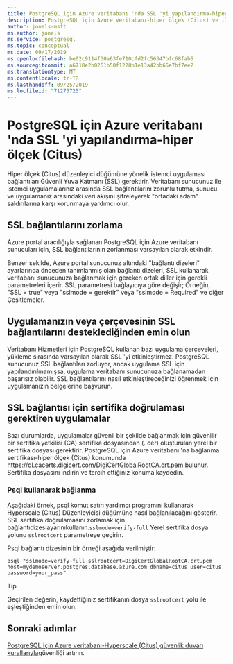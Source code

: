 ```yaml
---
title: PostgreSQL için Azure veritabanı 'nda SSL 'yi yapılandırma-hiper ölçek (Citus)
description: PostgreSQL için Azure veritabanı-hiper ölçek (Citus) ve ilişkili uygulamaları, SSL bağlantılarını düzgün şekilde kullanacak şekilde yapılandırmaya yönelik yönergeler ve bilgiler.
author: jonels-msft
ms.author: jonels
ms.service: postgresql
ms.topic: conceptual
ms.date: 09/17/2019
ms.openlocfilehash: be02c9114f30a63fe710cfd2fc56347bfc68fab5
ms.sourcegitcommit: a6718e2b0251b50f1228b1e13a42bb65e7bf7ee2
ms.translationtype: MT
ms.contentlocale: tr-TR
ms.lasthandoff: 09/25/2019
ms.locfileid: "71273725"
---
```

# <a name="configure-ssl-in-azure-database-for-postgresql---hyperscale-citus"></a>PostgreSQL için Azure veritabanı 'nda SSL 'yi yapılandırma-hiper ölçek (Citus)
Hiper ölçek (Citus) düzenleyici düğümüne yönelik istemci uygulaması bağlantıları Güvenli Yuva Katmanı (SSL) gerektirir. Veritabanı sunucunuz ile istemci uygulamalarınız arasında SSL bağlantılarını zorunlu tutma, sunucu ve uygulamanız arasındaki veri akışını şifreleyerek "ortadaki adam" saldırılarına karşı korunmaya yardımcı olur.

## <a name="enforcing-ssl-connections"></a>SSL bağlantılarını zorlama
Azure portal aracılığıyla sağlanan PostgreSQL için Azure veritabanı sunucuları için, SSL bağlantılarının zorlanması varsayılan olarak etkindir. 

Benzer şekilde, Azure portal sunucunuz altındaki "bağlantı dizeleri" ayarlarında önceden tanımlanmış olan bağlantı dizeleri, SSL kullanarak veritabanı sunucunuza bağlanmak için gereken ortak diller için gerekli parametreleri içerir. SSL parametresi bağlayıcıya göre değişir; Örneğin, "SSL = true" veya "sslmode = gerektir" veya "sslmode = Required" ve diğer Çeşitlemeler.

## <a name="ensure-your-application-or-framework-supports-ssl-connections"></a>Uygulamanızın veya çerçevesinin SSL bağlantılarını desteklediğinden emin olun
Veritabanı Hizmetleri için PostgreSQL kullanan bazı uygulama çerçeveleri, yükleme sırasında varsayılan olarak SSL 'yi etkinleştirmez. PostgreSQL sunucunuz SSL bağlantıları zorluyor, ancak uygulama SSL için yapılandırılmamışsa, uygulama veritabanı sunucunuza bağlanamadan başarısız olabilir. SSL bağlantılarını nasıl etkinleştireceğinizi öğrenmek için uygulamanızın belgelerine başvurun.

## <a name="applications-that-require-certificate-verification-for-ssl-connectivity"></a>SSL bağlantısı için sertifika doğrulaması gerektiren uygulamalar
Bazı durumlarda, uygulamalar güvenli bir şekilde bağlanmak için güvenilir bir sertifika yetkilisi (CA) sertifika dosyasından (. cer) oluşturulan yerel bir sertifika dosyası gerektirir. PostgreSQL için Azure veritabanı 'na bağlanma sertifikası-hiper ölçek (Citus) konumunda https://dl.cacerts.digicert.com/DigiCertGlobalRootCA.crt.pem bulunur. Sertifika dosyasını indirin ve tercih ettiğiniz konuma kaydedin.

### <a name="connect-using-psql"></a>Psql kullanarak bağlanma
Aşağıdaki örnek, psql komut satırı yardımcı programını kullanarak Hyperscale (Citus) Düzenleyicisi düğümüne nasıl bağlanılacağını gösterir. SSL sertifika doğrulamasını zorlamak için bağlantıdizesiayarınıkullanın.`sslmode=verify-full` Yerel sertifika dosya yolunu `sslrootcert` parametreye geçirin.

Psql bağlantı dizesinin bir örneği aşağıda verilmiştir:
```
psql "sslmode=verify-full sslrootcert=DigiCertGlobalRootCA.crt.pem host=mydemoserver.postgres.database.azure.com dbname=citus user=citus password=your_pass"
```
> [!TIP]
> Geçirilen değerin, kaydettiğiniz sertifikanın dosya `sslrootcert` yolu ile eşleştiğinden emin olun.

## <a name="next-steps"></a>Sonraki adımlar
[PostgreSQL Için Azure veritabanı-Hyperscale (Citus) güvenlik duvarı kurallarıyla](concepts-hyperscale-firewall-rules.md)güvenliği artırın.
